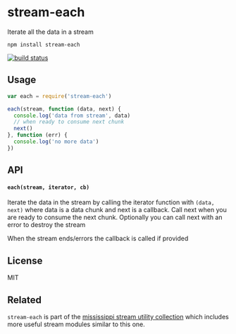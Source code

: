 # stream-each

Iterate all the data in a stream

```
npm install stream-each
```

[![build status](https://img.shields.io/travis/mafintosh/stream-each.svg?style=flat)](https://travis-ci.org/mafintosh/stream-each)

## Usage

``` js
var each = require('stream-each')

each(stream, function (data, next) {
  console.log('data from stream', data)
  // when ready to consume next chunk
  next()
}, function (err) {
  console.log('no more data')
})
```

## API

#### `each(stream, iterator, cb)`

Iterate the data in the stream by calling the iterator function with `(data, next)`
where data is a data chunk and next is a callback. Call next when you are ready to
consume the next chunk. Optionally you can call next with an error to destroy the stream

When the stream ends/errors the callback is called if provided

## License

MIT

## Related

`stream-each` is part of the [mississippi stream utility collection](https://github.com/maxogden/mississippi) which includes more useful stream modules similar to this one.
